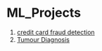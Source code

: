 # ML_Projects
1. [credit card fraud detection](Credit_Card_Fraud_Detection.ipynb)
2. [Tumour Diagnosis](Tumour_diagnosis.ipynb)

